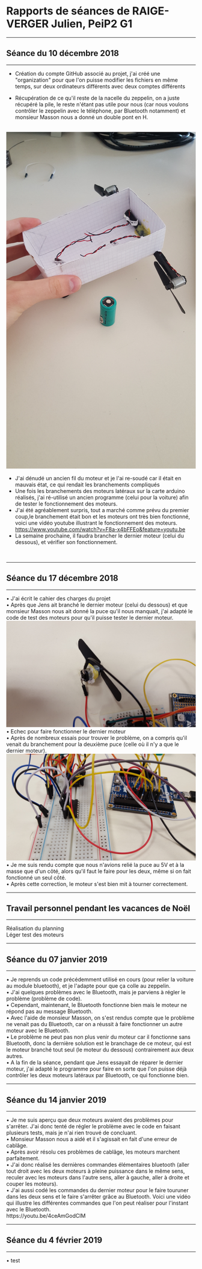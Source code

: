 <h1><strong> Rapports de séances de RAIGE-VERGER Julien, PeiP2 G1 </strong>  </h1>
<hr>
<h2> Séance du 10 décembre 2018 </h2>
<hr>

 - Création du compte GitHub associé au projet, j'ai créé une "organization" pour que l'on puisse modifier les fichiers en même temps, sur deux ordinateurs différents avec deux comptes différents 
 
- Récupération de ce qu'il reste de la nacelle du zeppelin, on a juste récupéré la pile, le reste n'étant pas utile pour nous (car nous voulons contrôler le zeppelin avec le téléphone, par Bluetooth notamment) et monsieur Masson nous a donné un double pont en H.
<br>
<img src="../Ressources/Julien/20181210_111724.jpg" />

- J'ai dénudé un ancien fil du moteur et je l'ai re-soudé car il était en mauvais état, ce qui rendait les branchements compliqués
- Une fois les branchements des moteurs latéraux sur la carte arduino réalisés, j'ai ré-utilisé un ancien programme (celui pour la voiture) afin de tester le fonctionnement des moteurs. 
- J'ai été agréablement surpris, tout a marché comme prévu du premier coup,le branchement était bon et les moteurs ont très bien fonctionné, voici une vidéo youtube illustrant le fonctionnement des moteurs. 
https://www.youtube.com/watch?v=F8a-x4bFFEo&feature=youtu.be 
- La semaine prochaine, il faudra brancher le dernier moteur (celui du dessous), et vérifier son fonctionnement.

<br>
<hr>
<h2> Séance du 17 décembre 2018 </h2>
<hr> 
 • J'ai écrit le cahier des charges du projet <br>
 • Après que Jens ait branché le dernier moteur (celui du dessous) et que monsieur Masson nous ait donné la puce qu'il nous manquait, j'ai adapté le code de test des moteurs pour qu'il puisse tester le dernier moteur. 
<img src="../Ressources/Julien/20181217_105212.jpg" />
 • Echec pour faire fonctionner le dernier moteur <br>
 • Après de nombreux essais pour trouver le problème, on a compris qu'il venait du branchement pour la deuxième puce (celle où il n'y a 
que le dernier moteur). <img src="../Ressources/Julien/20181217_105200.jpg"" />
  • Je me suis rendu compte que nous n'avions relié la puce au 5V et à la masse que d'un côté, alors qu'il faut le faire pour les deux, même si on fait fonctionné un seul côté. <br>
  • Après cette correction, le moteur s'est bien mit à tourner correctement.

<br>
<hr>
<h2> Travail personnel pendant les vacances de Noël </h2>
<hr>
Réalisation du planning <br>
Léger test des moteurs

<br>
<hr>
<h2> Séance du 07 janvier 2019 </h2>
<hr>
• Je reprends un code précédemment utilisé en cours (pour relier la voiture au module bluetooth), et je l'adapte pour que ça 
colle au zeppelin. <br>
• J'ai quelques problèmes avec le Bluetooth, mais je parviens à régler le problème (problème de code). <br>
• Cependant, maintenant, le Bluetooth fonctionne bien mais le moteur ne répond pas au message Bluetooth. <br>
• Avec l'aide de monsieur Masson, on s'est rendus compte que le problème ne venait pas du Bluetooth, car on a réussit à faire fonctionner un autre moteur avec le Bluetooth. <br>
• Le problème ne peut pas non plus venir du moteur car il fonctionne sans Bluetooth, donc la dernière solution est le branchage de ce moteur, qui est le moteur branché tout seul (le moteur du dessous) contrairement aux deux autres. <br>
• A la fin de la séance, pendant que Jens essayait de réparer le dernier moteur, j'ai adapté le programme pour faire en sorte que l'on puisse déjà contrôler les deux moteurs latéraux par Bluetooth, ce qui fonctionne bien.

<br>
<hr>
<h2> Séance du 14 janvier 2019 </h2>
<hr>
• Je me suis aperçu que deux moteurs avaient des problèmes pour s'arrêter. J'ai donc tenté de régler le problème avec le code en faisant plusieurs tests, mais je n'ai rien trouvé de concluant. <br>
• Monsieur Masson nous a aidé et il s'agissait en fait d'une erreur de cablâge. <br>
• Après avoir résolu ces problèmes de cablâge, les moteurs marchent parfaitement. <br>
• J'ai donc réalisé les dernières commandes élémentaires bluetooth (aller tout droit avec les deux moteurs à pleine puissance dans le même sens, reculer avec les moteurs dans l'autre sens, aller à gauche, aller à droite et couper les moteurs). <br>
• J'ai aussi codé les commandes du dernier moteur pour le faire touruner dans les deux sens et le faire s'arrêter grâce au Bluetooth.
Voici une vidéo qui illustre les différentes commandes que l'on peut réaliser pour l'instant avec le Bluetooth. <br>
https://youtu.be/4ceAmGodClM

<br>
<hr>
<h2> Séance du 4 février 2019 </h2>
<hr>
• test

